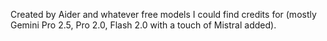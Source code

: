 Created by Aider and whatever free models I could find credits for (mostly Gemini Pro 2.5, Pro 2.0, Flash 2.0 with a touch of Mistral added).
